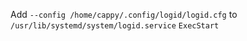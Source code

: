 Add `--config /home/cappy/.config/logid/logid.cfg` to `/usr/lib/systemd/system/logid.service` `ExecStart`
